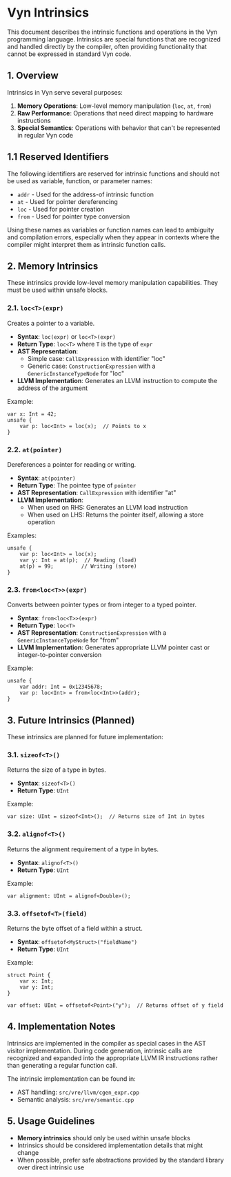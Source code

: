 # Vyn Intrinsics

This document describes the intrinsic functions and operations in the Vyn programming language. Intrinsics are special functions that are recognized and handled directly by the compiler, often providing functionality that cannot be expressed in standard Vyn code.

## 1. Overview

Intrinsics in Vyn serve several purposes:

1. **Memory Operations**: Low-level memory manipulation (`loc`, `at`, `from`)
2. **Raw Performance**: Operations that need direct mapping to hardware instructions
3. **Special Semantics**: Operations with behavior that can't be represented in regular Vyn code

## 1.1 Reserved Identifiers

The following identifiers are reserved for intrinsic functions and should not be used as variable, function, or parameter names:

- `addr` - Used for the address-of intrinsic function
- `at` - Used for pointer dereferencing
- `loc` - Used for pointer creation
- `from` - Used for pointer type conversion

Using these names as variables or function names can lead to ambiguity and compilation errors, especially when they appear in contexts where the compiler might interpret them as intrinsic function calls.

## 2. Memory Intrinsics

These intrinsics provide low-level memory manipulation capabilities. They must be used within unsafe blocks.

### 2.1. `loc<T>(expr)`

Creates a pointer to a variable.

- **Syntax**: `loc(expr)` or `loc<T>(expr)`
- **Return Type**: `loc<T>` where `T` is the type of `expr`
- **AST Representation**:
  - Simple case: `CallExpression` with identifier "loc"
  - Generic case: `ConstructionExpression` with a `GenericInstanceTypeNode` for "loc"
- **LLVM Implementation**: Generates an LLVM instruction to compute the address of the argument

Example:
```vyn
var x: Int = 42;
unsafe {
    var p: loc<Int> = loc(x);  // Points to x
}
```

### 2.2. `at(pointer)`

Dereferences a pointer for reading or writing.

- **Syntax**: `at(pointer)`
- **Return Type**: The pointee type of `pointer`
- **AST Representation**: `CallExpression` with identifier "at"
- **LLVM Implementation**:
  - When used on RHS: Generates an LLVM load instruction
  - When used on LHS: Returns the pointer itself, allowing a store operation

Examples:
```vyn
unsafe {
    var p: loc<Int> = loc(x);
    var y: Int = at(p);  // Reading (load)
    at(p) = 99;         // Writing (store)
}
```

### 2.3. `from<loc<T>>(expr)`

Converts between pointer types or from integer to a typed pointer.

- **Syntax**: `from<loc<T>>(expr)`
- **Return Type**: `loc<T>`
- **AST Representation**: `ConstructionExpression` with a `GenericInstanceTypeNode` for "from"
- **LLVM Implementation**: Generates appropriate LLVM pointer cast or integer-to-pointer conversion

Example:
```vyn
unsafe {
    var addr: Int = 0x12345678;
    var p: loc<Int> = from<loc<Int>>(addr);
}
```

## 3. Future Intrinsics (Planned)

These intrinsics are planned for future implementation:

### 3.1. `sizeof<T>()`

Returns the size of a type in bytes.

- **Syntax**: `sizeof<T>()`
- **Return Type**: `UInt`

Example:
```vyn
var size: UInt = sizeof<Int>();  // Returns size of Int in bytes
```

### 3.2. `alignof<T>()`

Returns the alignment requirement of a type in bytes.

- **Syntax**: `alignof<T>()`
- **Return Type**: `UInt`

Example:
```vyn
var alignment: UInt = alignof<Double>();
```

### 3.3. `offsetof<T>(field)`

Returns the byte offset of a field within a struct.

- **Syntax**: `offsetof<MyStruct>("fieldName")`
- **Return Type**: `UInt`

Example:
```vyn
struct Point {
    var x: Int;
    var y: Int;
}

var offset: UInt = offsetof<Point>("y");  // Returns offset of y field
```

## 4. Implementation Notes

Intrinsics are implemented in the compiler as special cases in the AST visitor implementation. During code generation, intrinsic calls are recognized and expanded into the appropriate LLVM IR instructions rather than generating a regular function call.

The intrinsic implementation can be found in:
- AST handling: `src/vre/llvm/cgen_expr.cpp`
- Semantic analysis: `src/vre/semantic.cpp`

## 5. Usage Guidelines

- **Memory intrinsics** should only be used within unsafe blocks
- Intrinsics should be considered implementation details that might change
- When possible, prefer safe abstractions provided by the standard library over direct intrinsic use
